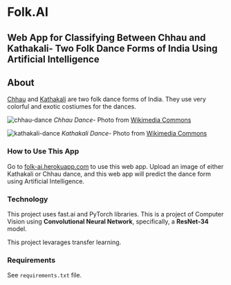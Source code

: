 # Folk.AI

## Web App for Classifying Between Chhau and Kathakali- Two Folk Dance Forms of India Using Artificial Intelligence

## About

[Chhau][1] and [Kathakali][2] are two folk dance forms of India. They use
very colorful and exotic costiumes for the dances.

![chhau-dance][3]
*Chhau Dance*- Photo from [Wikimedia Commons][4]

![kathakali-dance][5]
*Kathakali Dance*- Photo from [Wikimedia Commons][6]

### How to Use This App

Go to [folk-ai.herokuapp.com][7] to use this web app.
Upload an image of either Kathakali or Chhau dance, and this web app will
predict the dance form using Artificial Intelligence.

### Technology

This project uses fast.ai and PyTorch libraries. This is a project of
Computer Vision using **Convolutional Neural Network**, specifically, a
**ResNet-34** model.

This project levarages transfer learning.

### Requirements

See `requirements.txt` file.

[1]: https://en.wikipedia.org/wiki/Chhau_dance
[2]: https://en.wikipedia.org/wiki/Kathakali
[3]: https://upload.wikimedia.org/wikipedia/commons/d/d5/Chhau_dance.jpg
[4]: https://en.wikipedia.org/wiki/Chhau_dance#/media/File:Chhau_dance.jpg
[5]: https://upload.wikimedia.org/wikipedia/commons/1/1c/Kadhakali_at_Kerala_state_school_kalothsavam_2019_3.jpg
[6]: https://en.wikipedia.org/wiki/Kathakali#/media/File:Kadhakali_at_Kerala_state_school_kalothsavam_2019_3.jpg
[7]: https://folk-ai.herokuapp.com